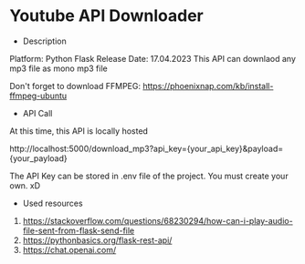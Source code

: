 # Youtube API Downloader

* Description

Platform: Python Flask
Release Date: 17.04.2023
This API can downlaod any mp3 file as mono mp3 file

Don't forget to download FFMPEG: https://phoenixnap.com/kb/install-ffmpeg-ubuntu


* API Call

At this time, this API is locally hosted

http://localhost:5000/download_mp3?api_key={your_api_key}&payload={your_payload}

The API Key can be stored in .env file of the project. You must create your own. xD


* Used resources
1. https://stackoverflow.com/questions/68230294/how-can-i-play-audio-file-sent-from-flask-send-file
2. https://pythonbasics.org/flask-rest-api/
3. https://chat.openai.com/
